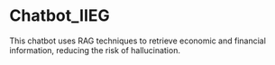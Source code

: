 # Chatbot_IIEG
This chatbot uses RAG techniques to retrieve economic and financial information, reducing the risk of hallucination.
